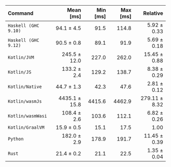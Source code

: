 | Command | Mean [ms] | Min [ms] | Max [ms] | Relative |
|:---|---:|---:|---:|---:|
| `Haskell (GHC 9.10)` | 94.1 ± 4.5 | 91.5 | 114.8 | 5.92 ± 0.33 |
| `Haskell (GHC 9.12)` | 90.5 ± 0.8 | 89.1 | 91.9 | 5.69 ± 0.18 |
| `Kotlin/JVM` | 245.5 ± 12.0 | 227.0 | 262.0 | 15.45 ± 0.88 |
| `Kotlin/JS` | 133.2 ± 2.4 | 129.2 | 138.7 | 8.38 ± 0.29 |
| `Kotlin/Native` | 44.7 ± 1.3 | 42.3 | 47.6 | 2.81 ± 0.12 |
| `Kotlin/wasmJs` | 4435.1 ± 15.8 | 4415.6 | 4462.9 | 279.11 ± 8.32 |
| `Kotlin/wasmWasi` | 108.4 ± 2.6 | 103.6 | 112.1 | 6.82 ± 0.26 |
| `Kotlin/GraalVM` | 15.9 ± 0.5 | 15.1 | 17.5 | 1.00 |
| `Python` | 182.0 ± 2.9 | 178.9 | 191.7 | 11.45 ± 0.39 |
| `Rust` | 21.4 ± 0.2 | 21.1 | 22.5 | 1.35 ± 0.04 |
